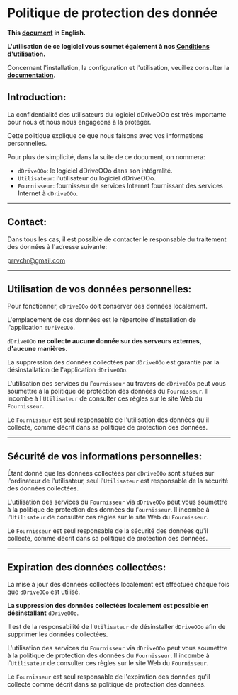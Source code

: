 # Politique de protection des donnée

**This [document][1] in English.**

**L'utilisation de ce logiciel vous soumet également à nos [Conditions d'utilisation][2].**

Concernant l'installation, la configuration et l'utilisation, veuillez consulter la **[documentation][3]**.

## Introduction:

La confidentialité des utilisateurs du logiciel dDriveOOo est très importante pour nous et nous nous engageons à la protéger.

Cette politique explique ce que nous faisons avec vos informations personnelles.

Pour plus de simplicité, dans la suite de ce document, on nommera:
- `dDriveOOo`:  le logiciel dDriveOOo dans son intégralité.
- `Utilisateur`: l'utilisateur du logiciel dDriveOOo.
- `Fournisseur`: fournisseur de services Internet fournissant des services Internet à `dDriveOOo`.

___
## Contact:

Dans tous les cas, il est possible de contacter le responsable du traitement des données à l'adresse suivante:

prrvchr@gmail.com

___
## Utilisation de vos données personnelles:

Pour fonctionner, `dDriveOOo` doit conserver des données localement.

L'emplacement de ces données est le répertoire d'installation de l'application `dDriveOOo`.

`dDriveOOo` **ne collecte aucune donnée sur des serveurs externes, d'aucune manières.**

La suppression des données collectées par `dDriveOOo` est garantie par la désinstallation de l'application `dDriveOOo`.

L'utilisation des services du `Fournisseur` au travers de `dDriveOOo` peut vous soumettre à la politique de protection des données du `Fournisseur`. Il incombe à l'`Utilisateur` de consulter ces règles sur le site Web du `Fournisseur`.

Le `Fournisseur` est seul responsable de l'utilisation des données qu'il collecte, comme décrit dans sa politique de protection des données.

___
## Sécurité de vos informations personnelles:

Étant donné que les données collectées par `dDriveOOo` sont situées sur l'ordinateur de l'utilisateur, seul l'`Utilisateur` est responsable de la sécurité des données collectées.

L'utilisation des services du `Fournisseur` via `dDriveOOo` peut vous soumettre à la politique de protection des données du `Fournisseur`. Il incombe à l'`Utilisateur` de consulter ces règles sur le site Web du `Fournisseur`.

Le `Fournisseur` est seul responsable de la sécurité des données qu'il collecte, comme décrit dans sa politique de protection des données.

___
## Expiration des données collectées:

La mise à jour des données collectées localement est effectuée chaque fois que `dDriveOOo` est utilisé.

**La suppression des données collectées localement est possible en désinstallant** `dDriveOOo`.

Il est de la responsabilité de l'`Utilisateur` de désinstaller `dDriveOOo` afin de supprimer les données collectées.

L'utilisation des services du `Fournisseur` via `dDriveOOo` peut vous soumettre à la politique de protection des données du `Fournisseur`. Il incombe à l'`Utilisateur` de consulter ces règles sur le site Web du `Fournisseur`.

Le `Fournisseur` est seul responsable de l'expiration des données qu'il collecte comme décrit dans sa politique de protection des données.

[1]: <https://prrvchr.github.io/dDriveOOo/source/dDriveOOo/registration/PrivacyPolicy_en>
[2]: <https://prrvchr.github.io/dDriveOOo/source/dDriveOOo/registration/TermsOfUse_fr>
[3]: <https://prrvchr.github.io/dDriveOOo/README_fr>
